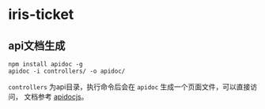 # iris-ticket

## api文档生成
```
npm install apidoc -g
apidoc -i controllers/ -o apidoc/
```
`controllers` 为api目录，执行命令后会在 `apidoc` 生成一个页面文件，可以直接访问， 文档参考 [apidocjs](http://apidocjs.com/)。



